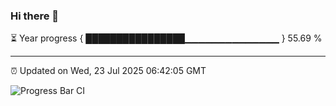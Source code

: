 ### Hi there 👋

⏳ Year progress { ████████████████▁▁▁▁▁▁▁▁▁▁▁▁▁▁ } 55.69 %

---

⏰ Updated on Wed, 23 Jul 2025 06:42:05 GMT

![Progress Bar CI](https://github.com/DhruviPatel157/GitHub-Actions-Demo/workflows/Progress%20Bar%20CI/badge.svg)
